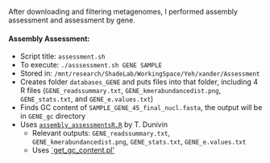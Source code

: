 After downloading and filtering metagenomes, I performed assembly assessment and assessment by gene. 

#### Assembly Assessment:
* Script title: `assessment.sh`
* To execute: `./asssessment.sh GENE SAMPLE`
* Stored in: `/mnt/research/ShadeLab/WorkingSpace/Yeh/xander/Assessment`
* Creates folder `databases_GENE` and puts  files into that folder, including 4 R files (`GENE_readssummary.txt`, `GENE_kmerabundancedist.png`, `GENE_stats.txt`, and `GENE_e.values.txt`)
* Finds GC content of `SAMPLE_GENE_45_final_nucl.fasta`, the output will be in `GENE_gc` directory
* Uses [`assembly_assessmentsR.R`](https://github.com/ShadeLab/Xander_arsenic/blob/master/assembly_assessments/bin/assembly_assessments.R) by T. Dunivin
   * Relevant outputs: `GENE_readssummary.txt`, `GENE_kmerabundancedist.png`, `GENE_stats.txt`, `GENE_e.values.txt`
   * Uses [`get_gc_content.pl'](https://github.com/ShadeLab/Xander_arsenic/blob/master/assembly_assessments/bin/get_gc_content.pl)
